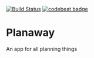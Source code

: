 [![Build Status](https://travis-ci.com/marcindrozd/planaway.svg?branch=master)](https://travis-ci.com/marcindrozd/planaway)
[![codebeat badge](https://codebeat.co/badges/b22b9f13-2e5a-427c-830d-87b60d502489)](https://codebeat.co/projects/github-com-marcindrozd-planaway-master)

# Planaway

An app for all planning things
